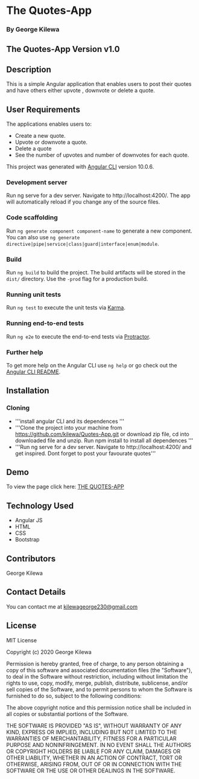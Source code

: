 # The Quotes-App

###  By George Kilewa

##  The Quotes-App Version v1.0

## Description
This is a simple Angular  application that enables users to post their quotes and have others either upvote , downvote or delete a quote.

## User Requirements
The applications enables users to:

+ Create a new quote.
+ Upvote or downvote a quote.
+ Delete a quote
+ See the number of upvotes and number of downvotes for each quote.


This project was generated with [Angular CLI](https://github.com/angular/angular-cli) version 10.0.6.

### Development server

Run ng serve for a dev server. Navigate to http://localhost:4200/. The app will automatically reload if you change any of the source files.

### Code scaffolding

Run `ng generate component component-name` to generate a new component. You can also use `ng generate directive|pipe|service|class|guard|interface|enum|module`.

### Build

Run `ng build` to build the project. The build artifacts will be stored in the `dist/` directory. Use the `-prod` flag for a production build.

### Running unit tests

Run `ng test` to execute the unit tests via [Karma](https://karma-runner.github.io).

### Running end-to-end tests

Run `ng e2e` to execute the end-to-end tests via [Protractor](http://www.protractortest.org/).

### Further help

To get more help on the Angular CLI use `ng help` or go check out the [Angular CLI README](https://github.com/angular/angular-cli/blob/master/README.md).

## Installation
### Cloning
+ '''install angular CLI and its dependences '''
+ '''Clone the project into your machine from https://github.com/kilewa/Quotes-App.git or download zip file, cd into downloaded file and unzip. Run npm install to install all dependences '''
+ '''Run ng serve for a dev server. Navigate to http://localhost:4200/  and get inspired. Dont forget to post your favourate quotes'''


## Demo
To view the page click here: [THE QUOTES-APP](https://kilewa.github.io/Quotes-App/)

## Technology Used
+ Angular JS
+ HTML 
+ CSS
+ Bootstrap


## Contributors
George Kilewa

## Contact Details
You can contact me at kilewageorge230@gmail.com

## License

MIT License

Copyright (c) 2020 George Kilewa

Permission is hereby granted, free of charge, to any person obtaining a copy
of this software and associated documentation files (the "Software"), to deal
in the Software without restriction, including without limitation the rights
to use, copy, modify, merge, publish, distribute, sublicense, and/or sell
copies of the Software, and to permit persons to whom the Software is
furnished to do so, subject to the following conditions:

The above copyright notice and this permission notice shall be included in all
copies or substantial portions of the Software.

THE SOFTWARE IS PROVIDED "AS IS", WITHOUT WARRANTY OF ANY KIND, EXPRESS OR
IMPLIED, INCLUDING BUT NOT LIMITED TO THE WARRANTIES OF MERCHANTABILITY,
FITNESS FOR A PARTICULAR PURPOSE AND NONINFRINGEMENT. IN NO EVENT SHALL THE
AUTHORS OR COPYRIGHT HOLDERS BE LIABLE FOR ANY CLAIM, DAMAGES OR OTHER
LIABILITY, WHETHER IN AN ACTION OF CONTRACT, TORT OR OTHERWISE, ARISING FROM,
OUT OF OR IN CONNECTION WITH THE SOFTWARE OR THE USE OR OTHER DEALINGS IN THE
SOFTWARE.
